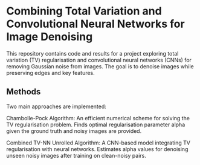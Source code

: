 # Combining Total Variation and Convolutional Neural Networks for Image Denoising
This repository contains code and results for a project exploring total variation (TV) regularisation and convolutional neural networks (CNNs) for removing Gaussian noise from images. The goal is to denoise images while preserving edges and key features.

## Methods
Two main approaches are implemented:

Chambolle-Pock Algorithm: An efficient numerical scheme for solving the TV regularisation problem. Finds optimal regularisation parameter alpha given the ground truth and noisy images are provided.

Combined TV-NN Unrolled Algorithm: A CNN-based model integrating TV regularisation with neural networks. Estimates alpha values for denoising unseen noisy images after training on clean-noisy pairs.
